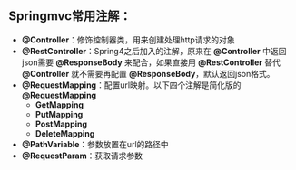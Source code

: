 ## Springmvc常用注解：
* **@Controller**：修饰控制器类，用来创建处理http请求的对象
* **@RestController**：Spring4之后加入的注解，原来在 **@Controller** 中返回json需要 **@ResponseBody** 来配合，如果直接用 **@RestController** 替代 **@Controller** 就不需要再配置 **@ResponseBody**，默认返回json格式。
* **@RequestMapping**：配置url映射。以下四个注解是简化版的 **@RequestMapping**
    * **GetMapping**
    * **PutMapping**
    * **PostMapping**
    * **DeleteMapping**
* **@PathVariable**：参数放置在url的路径中
* **@RequestParam**：获取请求参数